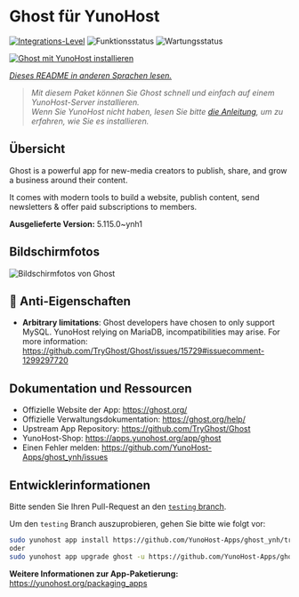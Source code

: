 <!--
N.B.: Diese README wurde automatisch von <https://github.com/YunoHost/apps/tree/master/tools/readme_generator> generiert.
Sie darf NICHT von Hand bearbeitet werden.
-->

# Ghost für YunoHost

[![Integrations-Level](https://apps.yunohost.org/badge/integration/ghost)](https://ci-apps.yunohost.org/ci/apps/ghost/)
![Funktionsstatus](https://apps.yunohost.org/badge/state/ghost)
![Wartungsstatus](https://apps.yunohost.org/badge/maintained/ghost)

[![Ghost mit YunoHost installieren](https://install-app.yunohost.org/install-with-yunohost.svg)](https://install-app.yunohost.org/?app=ghost)

*[Dieses README in anderen Sprachen lesen.](./ALL_README.md)*

> *Mit diesem Paket können Sie Ghost schnell und einfach auf einem YunoHost-Server installieren.*  
> *Wenn Sie YunoHost nicht haben, lesen Sie bitte [die Anleitung](https://yunohost.org/install), um zu erfahren, wie Sie es installieren.*

## Übersicht

Ghost is a powerful app for new-media creators to publish, share, and grow a business around their content.

It comes with modern tools to build a website, publish content, send newsletters & offer paid subscriptions to members.


**Ausgelieferte Version:** 5.115.0~ynh1

## Bildschirmfotos

![Bildschirmfotos von Ghost](./doc/screenshots/screenshot.png)

## :red_circle: Anti-Eigenschaften

- **Arbitrary limitations**: Ghost developers have chosen to only support MySQL. YunoHost relying on MariaDB, incompatibilities may arise. For more information: https://github.com/TryGhost/Ghost/issues/15729#issuecomment-1299297720

## Dokumentation und Ressourcen

- Offizielle Website der App: <https://ghost.org/>
- Offizielle Verwaltungsdokumentation: <https://ghost.org/help/>
- Upstream App Repository: <https://github.com/TryGhost/Ghost>
- YunoHost-Shop: <https://apps.yunohost.org/app/ghost>
- Einen Fehler melden: <https://github.com/YunoHost-Apps/ghost_ynh/issues>

## Entwicklerinformationen

Bitte senden Sie Ihren Pull-Request an den [`testing` branch](https://github.com/YunoHost-Apps/ghost_ynh/tree/testing).

Um den `testing` Branch auszuprobieren, gehen Sie bitte wie folgt vor:

```bash
sudo yunohost app install https://github.com/YunoHost-Apps/ghost_ynh/tree/testing --debug
oder
sudo yunohost app upgrade ghost -u https://github.com/YunoHost-Apps/ghost_ynh/tree/testing --debug
```

**Weitere Informationen zur App-Paketierung:** <https://yunohost.org/packaging_apps>
